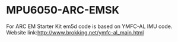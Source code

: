 # MPU6050-ARC-EMSK

For ARC EM Starter Kit em5d
code is based on YMFC-AL IMU code. 
Website link:http://www.brokking.net/ymfc-al_main.html
